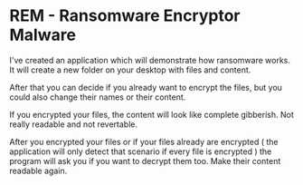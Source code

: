 # REM - Ransomware Encryptor Malware

I've created an application which will demonstrate how ransomware works.
It will create a new folder on your desktop with files and content.

After that you can decide if you already want to encrypt the files, but you could also change their names or their content.

If you encrypted your files, the content will look like complete gibberish. Not really readable and not revertable.

After you encrypted your files or if your files already are encrypted ( the application will only detect that scenario if every file is encrypted ) the program
will ask you if you want to decrypt them too. Make their content readable again.


